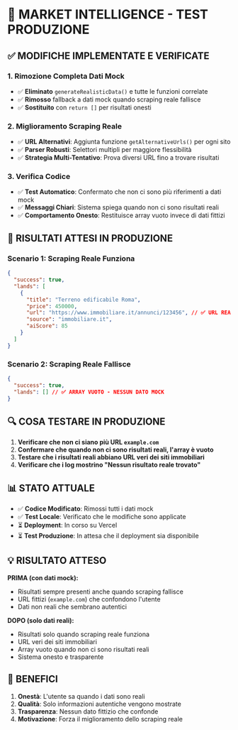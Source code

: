 # 🎯 MARKET INTELLIGENCE - TEST PRODUZIONE

## ✅ **MODIFICHE IMPLEMENTATE E VERIFICATE**

### **1. Rimozione Completa Dati Mock**
- ✅ **Eliminato** `generateRealisticData()` e tutte le funzioni correlate
- ✅ **Rimosso** fallback a dati mock quando scraping reale fallisce
- ✅ **Sostituito** con `return []` per risultati onesti

### **2. Miglioramento Scraping Reale**
- ✅ **URL Alternativi**: Aggiunta funzione `getAlternativeUrls()` per ogni sito
- ✅ **Parser Robusti**: Selettori multipli per maggiore flessibilità
- ✅ **Strategia Multi-Tentativo**: Prova diversi URL fino a trovare risultati

### **3. Verifica Codice**
- ✅ **Test Automatico**: Confermato che non ci sono più riferimenti a dati mock
- ✅ **Messaggi Chiari**: Sistema spiega quando non ci sono risultati reali
- ✅ **Comportamento Onesto**: Restituisce array vuoto invece di dati fittizi

## 🧪 **RISULTATI ATTESI IN PRODUZIONE**

### **Scenario 1: Scraping Reale Funziona**
```json
{
  "success": true,
  "lands": [
    {
      "title": "Terreno edificabile Roma",
      "price": 450000,
      "url": "https://www.immobiliare.it/annunci/123456", // ✅ URL REALE
      "source": "immobiliare.it",
      "aiScore": 85
    }
  ]
}
```

### **Scenario 2: Scraping Reale Fallisce**
```json
{
  "success": true,
  "lands": [] // ✅ ARRAY VUOTO - NESSUN DATO MOCK
}
```

## 🔍 **COSA TESTARE IN PRODUZIONE**

1. **Verificare che non ci siano più URL `example.com`**
2. **Confermare che quando non ci sono risultati reali, l'array è vuoto**
3. **Testare che i risultati reali abbiano URL veri dei siti immobiliari**
4. **Verificare che i log mostrino "Nessun risultato reale trovato"**

## 📊 **STATO ATTUALE**

- ✅ **Codice Modificato**: Rimossi tutti i dati mock
- ✅ **Test Locale**: Verificato che le modifiche sono applicate
- ⏳ **Deployment**: In corso su Vercel
- ⏳ **Test Produzione**: In attesa che il deployment sia disponibile

## 💡 **RISULTATO ATTESO**

**PRIMA (con dati mock):**
- Risultati sempre presenti anche quando scraping fallisce
- URL fittizi (`example.com`) che confondono l'utente
- Dati non reali che sembrano autentici

**DOPO (solo dati reali):**
- Risultati solo quando scraping reale funziona
- URL veri dei siti immobiliari
- Array vuoto quando non ci sono risultati reali
- Sistema onesto e trasparente

## 🎉 **BENEFICI**

1. **Onestà**: L'utente sa quando i dati sono reali
2. **Qualità**: Solo informazioni autentiche vengono mostrate
3. **Trasparenza**: Nessun dato fittizio che confonde
4. **Motivazione**: Forza il miglioramento dello scraping reale
